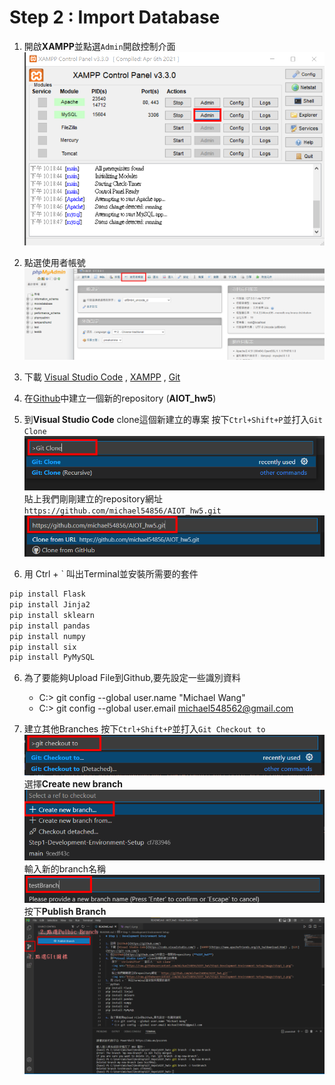 # Step 2 : Import Database

1. 開啟**XAMPP**並點選```Admin```開啟控制介面
    <img src="https://raw.githubusercontent.com/michael54856/AIOT_hw5/Step2-Import-Database/Image/step2_1.png">
2. 點選使用者帳號
    <img src="https://raw.githubusercontent.com/michael54856/AIOT_hw5/Step2-Import-Database/Image/step2_2.png">


2. 下載 [Visual Studio Code](https://code.visualstudio.com/) , [XAMPP](https://www.apachefriends.org/zh_tw/download.html) , [Git](https://git-scm.com/)
3. 在[Github](https://github.com/)中建立一個新的repository (**AIOT_hw5**)
4. 到**Visual Studio Code** clone這個新建立的專案
    按下```Ctrl+Shift+P```並打入```Git Clone```
    <img src="https://raw.githubusercontent.com/michael54856/AIOT_hw5/Step1-Development-Environment-Setup/Image/step1_1.png">
    <br>
    貼上我們剛剛建立的repository網址```https://github.com/michael54856/AIOT_hw5.git```
    <img src="https://raw.githubusercontent.com/michael54856/AIOT_hw5/Step1-Development-Environment-Setup/Image/step1_2.png">
5. 用 Ctrl + ` 叫出Terminal並安裝所需要的套件
```python
pip install Flask 
pip install Jinja2 
pip install sklearn 
pip install pandas  
pip install numpy 
pip install six
pip install PyMySQL
```
6. 為了要能夠Upload File到Github,要先設定一些識別資料
    * C:> git config --global user.name "Michael Wang"
    * C:> git config --global user.email michael548562@gmail.com

7. 建立其他Branches 
    按下```Ctrl+Shift+P```並打入```Git Checkout to```
    <img src="https://raw.githubusercontent.com/michael54856/AIOT_hw5/Step1-Development-Environment-Setup/Image/step1_3.png">
    <br>
    選擇**Create new branch**
    <img src="https://raw.githubusercontent.com/michael54856/AIOT_hw5/Step1-Development-Environment-Setup/Image/step1_4.png">
    <br>
    輸入新的branch名稱
    <img src="https://raw.githubusercontent.com/michael54856/AIOT_hw5/Step1-Development-Environment-Setup/Image/step1_5.png">
    <br>
    按下**Publish Branch**
    <br>
    <img src="https://raw.githubusercontent.com/michael54856/AIOT_hw5/Step1-Development-Environment-Setup/Image/step1_6.png">






